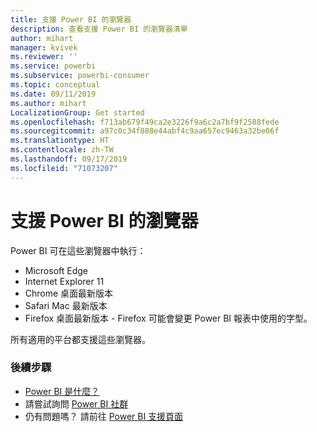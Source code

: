 ```yaml
---
title: 支援 Power BI 的瀏覽器
description: 查看支援 Power BI 的瀏覽器清單
author: mihart
manager: kvivek
ms.reviewer: ''
ms.service: powerbi
ms.subservice: powerbi-consumer
ms.topic: conceptual
ms.date: 09/11/2019
ms.author: mihart
LocalizationGroup: Get started
ms.openlocfilehash: f713ab679f49ca2e3226f9a6c2a7bf9f2588fede
ms.sourcegitcommit: a97c0c34f888e44abf4c9aa657ec9463a32be06f
ms.translationtype: HT
ms.contentlocale: zh-TW
ms.lasthandoff: 09/17/2019
ms.locfileid: "71073207"
---
```

# <a name="supported-browsers-for-power-bi"></a>支援 Power BI 的瀏覽器
Power BI 可在這些瀏覽器中執行：

* Microsoft Edge
* Internet Explorer 11
* Chrome 桌面最新版本
* Safari Mac 最新版本
* Firefox 桌面最新版本 - Firefox 可能會變更 Power BI 報表中使用的字型。

所有適用的平台都支援這些瀏覽器。

### <a name="next-steps"></a>後續步驟
* [Power BI 是什麼？](../power-bi-overview.md)
* 請嘗試詢問 [Power BI 社群](http://community.powerbi.com/)
* 仍有問題嗎？ 請前往 [Power BI 支援頁面](https://powerbi.microsoft.com/support/)

